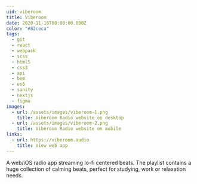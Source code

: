 ```yaml
---
uid: viberoom
title: Viberoom
date: 2020-11-16T00:00:00.000Z
color: "#82ceca"
tags:
  - git
  - react
  - webpack
  - scss
  - html5
  - css3
  - api
  - bem
  - es6
  - sanity
  - nextjs
  - figma
images:
  - url: /assets/images/viberoom-1.png
    title: Viberoom Radio website on desktop
  - url: /assets/images/viberoom-2.png
    title: Viberoom Radio website on mobile
links:
  - url: https://viberoom.audio
    title: View web app
---
```

A web/iOS radio app streaming lo-fi centered beats. The playlist contains a huge collection of calming beats, perfect for studying, work or relaxation needs.
